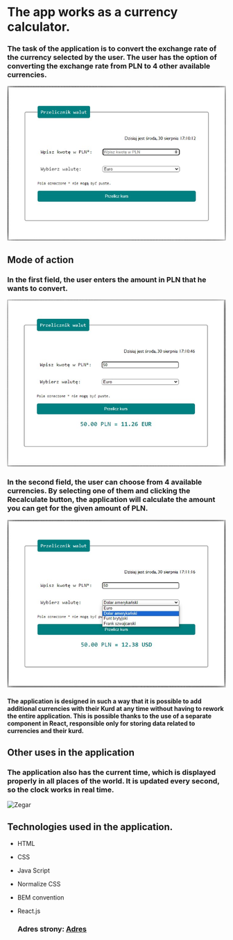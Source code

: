 # The app works as a currency calculator.
### The task of the application is to convert the exchange rate of the currency selected by the user. The user has the option of converting the exchange rate from PLN to 4 other available currencies.
![Widok aplikacji](/image/First.jpg)
## Mode of action
### In the first field, the user enters the amount in PLN that he wants to convert.
![Podanie kwoty](/image/second.jpg)
### In the second field, the user can choose from 4 available currencies. By selecting one of them and clicking the Recalculate button, the application will calculate the amount you can get for the given amount of PLN.
![Wybór waluty](/image/currency.jpg)

#### The application is designed in such a way that it is possible to add additional currencies with their Kurd at any time without having to rework the entire application. This is possible thanks to the use of a separate component in React, responsible only for storing data related to currencies and their kurd.

## Other uses in the application
### The application also has the current time, which is displayed properly in all places of the world. It is updated every second, so the clock works in real time.
![Zegar ](/image/clock.jpg)

## Technologies used in the application.
- HTML
- CSS
- Java Script
- Normalize CSS
- BEM convention
- React.js

  ### Adres strony: [Adres](https://t-samborski.github.io/currency-converter-react/)
